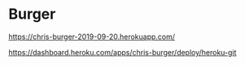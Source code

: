 # Burger

https://chris-burger-2019-09-20.herokuapp.com/


https://dashboard.heroku.com/apps/chris-burger/deploy/heroku-git
